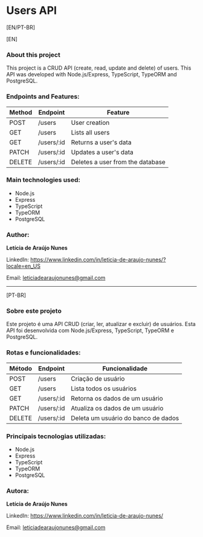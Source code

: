 # <h1>Users API</h1>

[EN/PT-BR]

[EN]
<h3>About this project</h3>

This project is a CRUD API (create, read, update and delete) of users. This API was developed with Node.js/Express, TypeScript, TypeORM and PostgreSQL.

<h3>Endpoints and Features:</h3>

| Method | Endpoint   | Feature                          |
|--------|------------|----------------------------------|
| POST   | /users     | User creation                    |
| GET    | /users     | Lists all users                  |
| GET    | /users/:id | Returns a user's data            |
| PATCH  | /users/:id | Updates a user's data            |
| DELETE | /users/:id | Deletes a user from the database |

<h3>Main technologies used:</h3>
<ul>
  <li>Node.js</li>
  <li>Express</li>
  <li>TypeScript</li>
  <li>TypeORM</li>
  <li>PostgreSQL</li>
</ul>

<h3>Author:</h3>

<b>Letícia de Araújo Nunes</b>

LinkedIn: https://www.linkedin.com/in/leticia-de-araujo-nunes/?locale=en_US

Email: leticiadearaujonunes@gmail.com

<hr></hr>

[PT-BR]
<h3>Sobre este projeto</h3>

Este projeto é uma API CRUD (criar, ler, atualizar e excluir) de usuários. Esta API foi desenvolvida com Node.js/Express, TypeScript, TypeORM e PostgreSQL.

<h3>Rotas e funcionalidades:</h3>

| Método | Endpoint   | Funcionalidade                      |
|--------|------------|-------------------------------------|
| POST   | /users     | Criação de usuário                  |
| GET    | /users     | Lista todos os usuários             |
| GET    | /users/:id | Retorna os dados de um usuário      |
| PATCH  | /users/:id | Atualiza os dados de um usuário     |
| DELETE | /users/:id | Deleta um usuário do banco de dados |

<h3>Principais tecnologias utilizadas:</h3>
<ul>
  <li>Node.js</li>
  <li>Express</li>
  <li>TypeScript</li>
  <li>TypeORM</li>
  <li>PostgreSQL</li>
</ul>

<h3>Autora:</h3>

<b>Letícia de Araújo Nunes</b>

LinkedIn: https://www.linkedin.com/in/leticia-de-araujo-nunes/

Email: leticiadearaujonunes@gmail.com
